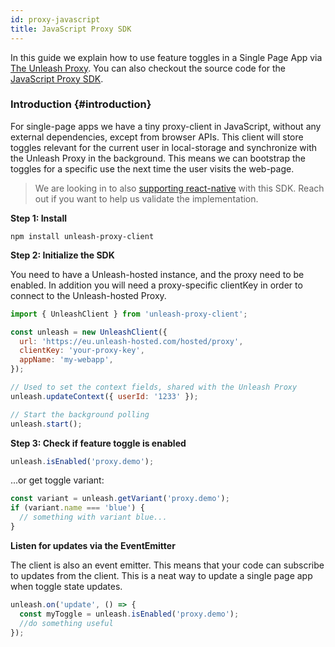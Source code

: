 ```yaml
---
id: proxy-javascript
title: JavaScript Proxy SDK
---
```


In this guide we explain how to use feature toggles in a Single Page App via [The Unleash Proxy](/sdks/unleash-proxy). You can also checkout the source code for the [JavaScript Proxy SDK](https://github.com/unleash/unleash-proxy-client-js).

### Introduction {#introduction}

For single-page apps we have a tiny proxy-client in JavaScript, without any external dependencies, except from browser APIs. This client will store toggles relevant for the current user in local-storage and synchronize with the Unleash Proxy in the background. This means we can bootstrap the toggles for a specific use the next time the user visits the web-page.

> We are looking in to also [supporting react-native](https://github.com/Unleash/unleash/issues/785) with this SDK. Reach out if you want to help us validate the implementation.

**Step 1: Install**

```
npm install unleash-proxy-client
```

**Step 2: Initialize the SDK**

You need to have a Unleash-hosted instance, and the proxy need to be enabled. In addition you will need a proxy-specific clientKey in order to connect to the Unleash-hosted Proxy.

```js
import { UnleashClient } from 'unleash-proxy-client';

const unleash = new UnleashClient({
  url: 'https://eu.unleash-hosted.com/hosted/proxy',
  clientKey: 'your-proxy-key',
  appName: 'my-webapp',
});

// Used to set the context fields, shared with the Unleash Proxy
unleash.updateContext({ userId: '1233' });

// Start the background polling
unleash.start();
```

**Step 3: Check if feature toggle is enabled**

```js
unleash.isEnabled('proxy.demo');
```

...or get toggle variant:

```js
const variant = unleash.getVariant('proxy.demo');
if (variant.name === 'blue') {
  // something with variant blue...
}
```

**Listen for updates via the EventEmitter**

The client is also an event emitter. This means that your code can subscribe to updates from the client. This is a neat way to update a single page app when toggle state updates.

```js
unleash.on('update', () => {
  const myToggle = unleash.isEnabled('proxy.demo');
  //do something useful
});
```
